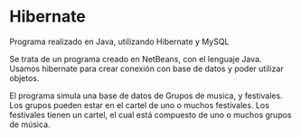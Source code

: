 # Hibernate
Programa realizado en Java, utilizando Hibernate y MySQL

Se trata de un programa creado en NetBeans, con el lenguaje Java.
Usamos hibernate para crear conexión con base de datos y poder utilizar objetos.

El programa simula una base de datos de Grupos de musica, y festivales.
Los grupos pueden estar en el cartel de uno o muchos festivales.
Los festivales tienen un cartel, el cual está compuesto de uno o muchos grupos de música.

